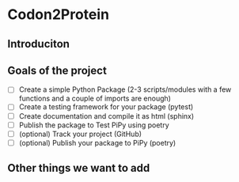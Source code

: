 # Codon2Protein

## Introduciton


## Goals of the project

- [ ] Create a simple Python Package (2-3 scripts/modules with a few functions and a couple of imports are enough)
- [ ] Create a testing framework for your package (pytest)
- [ ] Create documentation and compile it as html (sphinx)
- [ ] Publish the package to Test PiPy using poetry
- [ ] (optional) Track your project (GitHub)
- [ ] (optional) Publish your package to PiPy (poetry)

## Other things we want to add

